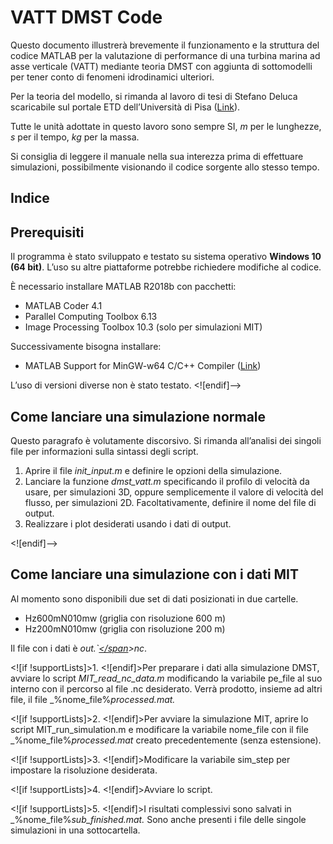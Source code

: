 # VATT DMST Code
Questo documento illustrerà brevemente il funzionamento e la struttura del codice MATLAB per la valutazione di performance di una turbina marina ad asse verticale (VATT) mediante teoria DMST con aggiunta di sottomodelli per tener conto di fenomeni idrodinamici ulteriori.

Per la teoria del modello, si rimanda al lavoro di tesi di Stefano Deluca scaricabile sul portale ETD dell’Università di Pisa ([Link](https://etd.adm.unipi.it/theses/browse/by_type/LM.html)).

Tutte le unità adottate in questo lavoro sono sempre SI, _m_ per le lunghezze, _s_ per il tempo, _kg_ per la massa.

Si consiglia di leggere il manuale nella sua interezza prima di effettuare simulazioni, possibilmente visionando il codice sorgente allo stesso tempo.

## Indice

## Prerequisiti
Il programma è stato sviluppato e testato su sistema operativo **Windows 10 (64 bit)**. L’uso su altre piattaforme potrebbe richiedere modifiche al codice.

È necessario installare MATLAB R2018b con pacchetti:

 - MATLAB Coder 4.1 
 - Parallel Computing Toolbox 6.13 
 - Image Processing Toolbox 10.3 (solo per simulazioni MIT)

Successivamente bisogna installare:

 - MATLAB Support for MinGW-w64 C/C++ Compiler ([Link](https://it.mathworks.com/matlabcentral/fileexchange/52848-matlab-support-for-mingw-w64-c-c-compiler))

L’uso di versioni diverse non è stato testato.
<![endif]-->

## Come lanciare una simulazione normale

Questo paragrafo è volutamente discorsivo. Si rimanda all’analisi dei singoli file per informazioni sulla sintassi degli script.

 1. Aprire il file _init_input.m_ e definire le opzioni della simulazione.
 2. Lanciare la funzione _dmst_vatt.m_ specificando il profilo di velocità da usare, per simulazioni 3D, oppure semplicemente il valore di velocità del flusso, per simulazioni 2D. Facoltativamente, definire il nome del file di output.
 3. Realizzare i plot desiderati usando i dati di output.

<![endif]-->

## Come lanciare una simulazione con i dati MIT

Al momento sono disponibili due set di dati posizionati in due cartelle.
- Hz600mN010mw (griglia con risoluzione 600 m)
- Hz200mN010mw (griglia con risoluzione 200 m)

Il file con i dati è _out.`[<span></span](http://www<span></span)>nc_.

<![if !supportLists]>1. <![endif]>Per preparare i dati alla simulazione DMST, avviare lo script _MIT_read_nc_data.m_ modificando la variabile pe_file al suo interno con il percorso al file .nc desiderato. Verrà prodotto, insieme ad altri file, il file _%nome_file%_processed.mat._

<![if !supportLists]>2. <![endif]>Per avviare la simulazione MIT, aprire lo script MIT_run_simulation.m e modificare la variabile nome_file con il file _%nome_file%_processed.mat_ creato precedentemente (senza estensione).

<![if !supportLists]>3. <![endif]>Modificare la variabile sim_step per impostare la risoluzione desiderata.

<![if !supportLists]>4. <![endif]>Avviare lo script.

<![if !supportLists]>5. <![endif]>I risultati complessivi sono salvati in _%nome_file%_sub_finished.mat._ Sono anche presenti i file delle singole simulazioni in una sottocartella.
<!--stackedit_data:
eyJoaXN0b3J5IjpbLTQ5MDI2NTM5MF19
-->